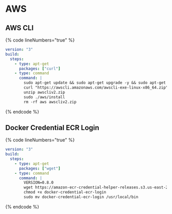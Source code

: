 # AWS

## AWS CLI

{% code lineNumbers="true" %}
```yaml
version: "3"
build:
  steps:
    - type: apt-get
      packages: ["curl"]
    - type: command
      command: |
        sudo apt-get update && sudo apt-get upgrade -y && sudo apt-get install -y curl unzip
        curl "https://awscli.amazonaws.com/awscli-exe-linux-x86_64.zip" -o "awscliv2.zip"
        unzip awscliv2.zip
        sudo ./aws/install
        rm -rf aws awscliv2.zip
```
{% endcode %}

## Docker Credential ECR Login

{% code lineNumbers="true" %}
```yaml
version: "3"
build:
  steps:
    - type: apt-get
      packages: ["wget"]
    - type: command
      command: |
        VERSION=0.8.0
        wget https://amazon-ecr-credential-helper-releases.s3.us-east-2.amazonaws.com/$VERSION/linux-amd64/docker-credential-ecr-login
        chmod +x docker-credential-ecr-login
        sudo mv docker-credential-ecr-login /usr/local/bin
```
{% endcode %}
